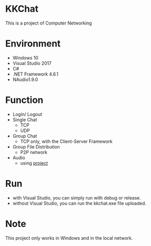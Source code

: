 # KKChat
 This is a project of Computer Networking
 
# Environment

- Windows 10
- Visual Studio 2017 
- C# 
- .NET Framework 4.6.1
- NAudio1.9.0

# Function

- Login/ Logout
- Single Chat
  - TCP
  - UDP
- Group Chat
  - TCP only, with the Client-Server Framework
- Group File Distribution
  - P2P network
- Audio
  - using [project](https://github.com/GrPe/AudioChat/tree/master/EnvyAudioChaten)

# Run
- with Visual Studio, you can simply run with debug or release.
- without Visual Studio, you can run the kkchat.exe file uploaded.

# Note
This project only works in Windows and in the local network.
